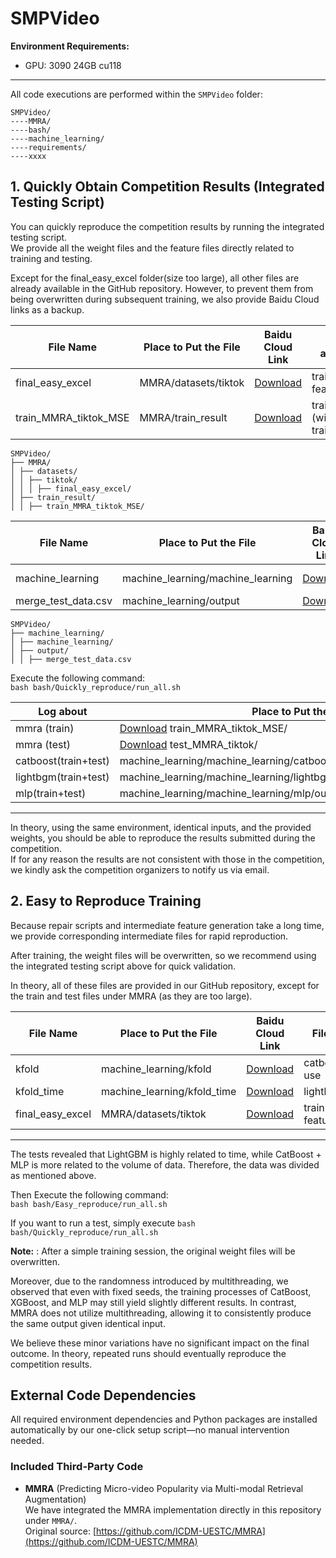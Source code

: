 # SMPVideo

**Environment Requirements:**  
- GPU: 3090 24GB cu118  

---
All code executions are performed within the `SMPVideo` folder:

~~~
SMPVideo/
----MMRA/
----bash/
----machine_learning/
----requirements/
----xxxx
~~~

## 1. Quickly Obtain Competition Results (Integrated Testing Script)

You can quickly reproduce the competition results by running the integrated testing script.  
We provide all the weight files and the feature files directly related to training and testing.

Except for the final_easy_excel folder(size too large), all other files are already available in the GitHub repository. However, to prevent them from being overwritten during subsequent training, we also provide Baidu Cloud links as a backup.

| File Name                             | Place to Put the File   | Baidu Cloud Link                                                     | File about|
|---------------------------------------|-------------------------|----------------------------------------------------------------------|-------------------------------|
| final_easy_excel           |   MMRA/datasets/tiktok  | [Download](https://pan.baidu.com/s/1RYzMuZDwv8A2UCTbmoX-PQ?pwd=3be8) |  train+test features  |
| train_MMRA_tiktok_MSE |   MMRA/train_result     | [Download](https://pan.baidu.com/s/1IIp3CoPK5zVGASqwRDAguw?pwd=cxm6) | train.pkl (with train.log) |

~~~
SMPVideo/
├── MMRA/
│ ├── datasets/
│ │ ├── tiktok/
│ │ │ ├── final_easy_excel/
│ ├── train_result/
│ │ ├── train_MMRA_tiktok_MSE/
~~~

| File Name                             | Place to Put the File   | Baidu Cloud Link                                                     | File about|
|---------------------------------------|-------------------------|----------------------------------------------------------------------|-------------------------------|
| machine_learning       |  machine_learning/machine_learning  | [Download](https://pan.baidu.com/s/12hD0CSYQaD8Eq_WqLdk4PA?pwd=am6v) |  catboost+lightbgm+mlp best params.json  |
| merge_test_data.csv |   machine_learning/output     | [Download](https://pan.baidu.com/s/1vpFccibCB5FWTp5-sH1IiA?pwd=p428) | test features |

~~~
SMPVideo/
├── machine_learning/
│ ├── machine_learning/
│ ├── output/
│ │ ├── merge_test_data.csv
~~~

Execute the following command:  
`bash bash/Quickly_reproduce/run_all.sh`

| Log about   | Place to Put the File  |
|------------|------------------------|
| mmra (train)  | [Download](https://pan.baidu.com/s/1IIp3CoPK5zVGASqwRDAguw?pwd=cxm6) train_MMRA_tiktok_MSE/         | 
| mmra (test)   | [Download](https://pan.baidu.com/s/1ML7rVacxcR9nwsSUJkh8Pw?pwd=phwr) test_MMRA_tiktok/          | 
| catboost(train+test)   |  machine_learning/machine_learning/catboost/output/importance_True/0.95/      | 
| lightbgm(train+test) | machine_learning/machine_learning/lightbgm/output/importance_True/0.85/          | 
| mlp(train+test)   | machine_learning/machine_learning/mlp/output/importance_True/catboost/ | 

---

In theory, using the same environment, identical inputs, and the provided weights, you should be able to reproduce the results submitted during the competition.  
If for any reason the results are not consistent with those in the competition, we kindly ask the competition organizers to notify us via email. 

## 2. Easy to Reproduce Training

Because repair scripts and intermediate feature generation take a long time, we provide corresponding intermediate files for rapid reproduction.

After training, the weight files will be overwritten, so we recommend using the integrated testing script above for quick validation.

In theory, all of these files are provided in our GitHub repository, except for the train and test files under MMRA (as they are too large).

| File Name                  | Place to Put the File   | Baidu Cloud Link                                   | File about |
|----------------------------|------------------------|---------------------------------------------------|-----|
| kfold | machine_learning/kfold      | [Download](https://pan.baidu.com/s/12eTXfM03S8FsFg7cA9d7Yg?pwd=qk6w)   | catboost+mlp use |
| kfold_time  | machine_learning/kfold_time      | [Download](https://pan.baidu.com/s/1OOhgPKWT1JcY2k8m2WLHtg?pwd=x81j)        | lightbgm use |
| final_easy_excel           |   MMRA/datasets/tiktok  | [Download](https://pan.baidu.com/s/1RYzMuZDwv8A2UCTbmoX-PQ?pwd=3be8) |  train+test features  |

---

The tests revealed that LightGBM is highly related to time, while CatBoost + MLP is more related to the volume of data. Therefore, the data was divided as mentioned above.

Then Execute the following command:  
`bash bash/Easy_reproduce/run_all.sh`

If you want to run a test, 
simply execute `bash bash/Quickly_reproduce/run_all.sh`


**Note:** : After a simple training session, the original weight files will be overwritten.

Moreover, due to the randomness introduced by multithreading, we observed that even with fixed seeds, the training processes of CatBoost, XGBoost, and MLP may still yield slightly different results. In contrast, MMRA does not utilize multithreading, allowing it to consistently produce the same output given identical input.

We believe these minor variations have no significant impact on the final outcome. In theory, repeated runs should eventually reproduce the competition results.

## External Code Dependencies

All required environment dependencies and Python packages are installed automatically by our one-click setup script—no manual intervention needed.

### Included Third-Party Code

- **MMRA** (Predicting Micro-video Popularity via Multi-modal Retrieval Augmentation)  
  We have integrated the MMRA implementation directly in this repository under `MMRA/`.  
  Original source: [https://github.com/ICDM-UESTC/MMRA](https://github.com/ICDM-UESTC/MMRA)  
